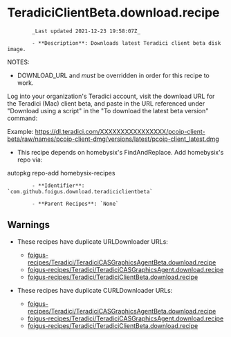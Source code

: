 # TeradiciClientBeta.download.recipe

            _Last updated 2021-12-23 19:58:07Z_

            - **Description**: Downloads latest Teradici client beta disk image.

NOTES:
- DOWNLOAD_URL and _must_ be overridden in order for this recipe to work.

Log into your organization's Teradici account, visit the download URL for the Teradici (Mac) client beta, and paste in the URL referenced under "Download using a script" in the "To download the latest beta version" command:

Example:
https://dl.teradici.com/XXXXXXXXXXXXXXXX/pcoip-client-beta/raw/names/pcoip-client-dmg/versions/latest/pcoip-client_latest.dmg

- This recipe depends on homebysix's FindAndReplace.  Add homebysix's repo via:

autopkg repo-add homebysix-recipes

            - **Identifier**: `com.github.foigus.download.teradiciclientbeta`

            - **Parent Recipes**: `None`

## Warnings

- These recipes have duplicate URLDownloader URLs:
    - [foigus-recipes/Teradici/TeradiciCASGraphicsAgentBeta.download.recipe](/autopkg-dupe-tracker/foigus-recipes/Teradici/TeradiciCASGraphicsAgentBeta.download.recipe)
    - [foigus-recipes/Teradici/TeradiciCASGraphicsAgent.download.recipe](/autopkg-dupe-tracker/foigus-recipes/Teradici/TeradiciCASGraphicsAgent.download.recipe)
    - [foigus-recipes/Teradici/TeradiciClientBeta.download.recipe](/autopkg-dupe-tracker/foigus-recipes/Teradici/TeradiciClientBeta.download.recipe)

- These recipes have duplicate CURLDownloader URLs:
    - [foigus-recipes/Teradici/TeradiciCASGraphicsAgentBeta.download.recipe](/autopkg-dupe-tracker/foigus-recipes/Teradici/TeradiciCASGraphicsAgentBeta.download.recipe)
    - [foigus-recipes/Teradici/TeradiciCASGraphicsAgent.download.recipe](/autopkg-dupe-tracker/foigus-recipes/Teradici/TeradiciCASGraphicsAgent.download.recipe)
    - [foigus-recipes/Teradici/TeradiciClientBeta.download.recipe](/autopkg-dupe-tracker/foigus-recipes/Teradici/TeradiciClientBeta.download.recipe)